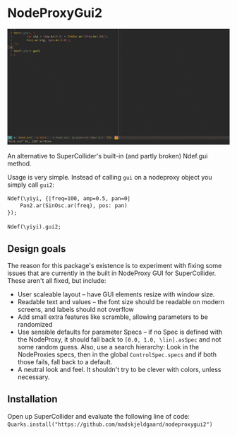 # NodeProxyGui2

![ndefgui2 in action](ndefgui2.gif)

An alternative to SuperCollider's built-in (and partly broken) Ndef.gui method.

Usage is very simple. Instead of calling `gui` on a nodeproxy object you simply call `gui2`:
```supercollider
Ndef(\yiyi, {|freq=100, amp=0.5, pan=0| 
	Pan2.ar(SinOsc.ar(freq), pos: pan)
});

Ndef(\yiyi).gui2;
```

## Design goals

The reason for this package's existence is to experiment with fixing some issues that are currently in the built in NodeProxy GUI for SuperCollider. These aren't all fixed, but include:

* User scaleable layout – have GUI elements resize with window size.
* Readable text and values – the font size should be readable on modern screens, and labels should not overflow
* Add small extra features like scramble, allowing parameters to be randomized
* Use sensible defaults for parameter Specs – if no Spec is defined with the NodeProxy, it should fall back to `[0.0, 1.0, \lin].asSpec` and not some random guess. Also, use a search hierarchy: Look in the NodeProxies specs, then in the global `ControlSpec.specs` and if both those fails, fall back to a default.
* A neutral look and feel. It shouldn't try to be clever with colors, unless necessary.

## Installation

Open up SuperCollider and evaluate the following line of code:
`Quarks.install("https://github.com/madskjeldgaard/nodeproxygui2")`
